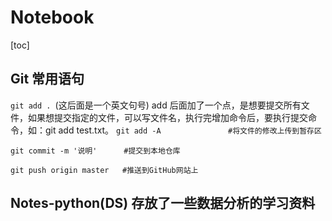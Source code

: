 # Notebook
[toc]
## Git 常用语句
`git add . `(这后面是一个英文句号)
add 后面加了一个点，是想要提交所有文件，如果想提交指定的文件，可以写文件名，执行完增加命令后，要执行提交命令，如：git add test.txt。
`git add -A               #将文件的修改上传到暂存区`

`git commit -m '说明'      #提交到本地仓库`

`git push origin master   #推送到GitHub网站上`

## Notes-python(DS) 存放了一些数据分析的学习资料